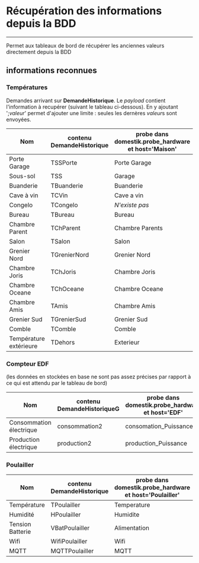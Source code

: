 # Récupération des informations depuis la BDD
----

Permet aux tableaux de bord de récupérer les anciennes valeurs directement depuis la BDD

## informations reconnues

### Températures

Demandes arrivant sur **DemandeHistorique**.
Le *payload* contient l'information à recupérer (suivant le tableau ci-dessous). En y ajoutant ';*valeur*' permet d'ajouter une limite : seules les dernères *valeur*s sont envoyées.

Nom | contenu DemandeHistorique | probe dans domestik.probe_hardware et host='Maison'
----|---------------------------|--------------
Porte Garage | TSSPorte | Porte Garage
Sous-sol | TSS | Garage
Buanderie | TBuanderie | Buanderie
Cave à vin | TCVin | Cave a vin
Congelo | TCongelo | *N'existe pas*
Bureau | TBureau | Bureau
Chambre Parent | TChParent | Chambre Parents
Salon | TSalon | Salon
Grenier Nord | TGrenierNord | Grenier Nord
Chambre Joris | TChJoris | Chambre Joris
Chambre Oceane | TChOceane | Chambre Oceane
Chambre Amis | TAmis | Chambre Amis
Grenier Sud | TGrenierSud | Grenier Sud
Comble | TComble | Comble
Température extérieure | TDehors | Exterieur

### Compteur EDF

(les données en stockées en base ne sont pas assez précises par rapport à ce qui est attendu par le tableau de bord)

Nom | contenu DemandeHistoriqueG | probe dans domestik.probe_hardware et host='EDF'
----|---------------------------|--------
Consommation électrique | consommation2 | consomation_Puissance
Production électrique | production2 | production_Puissance

### Poulailler

Nom | contenu DemandeHistorique | probe dans domestik.probe_hardware et host='Poulailler'
----|---------------------------|--------
Température | TPoulailler | Temperature
Humidité | HPoulailler | Humidite
Tension Batterie | VBatPoulailler | Alimentation
Wifi | WifiPoulailler | Wifi
MQTT | MQTTPoulailler | MQTT




